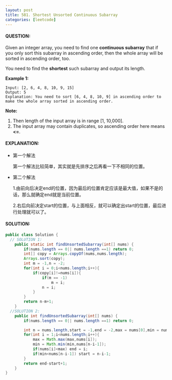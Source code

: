 ```yaml
---
layout: post
title: 581. Shortest Unsorted Continuous Subarray
categories: [leetcode]
---
```


#### QUESTION:

Given an integer array, you need to find one **continuous subarray** that if you only sort this subarray in ascending order, then the whole array will be sorted in ascending order, too.

You need to find the **shortest** such subarray and output its length.

**Example 1:**

```
Input: [2, 6, 4, 8, 10, 9, 15]
Output: 5
Explanation: You need to sort [6, 4, 8, 10, 9] in ascending order to make the whole array sorted in ascending order.

```

**Note:**

1. Then length of the input array is in range [1, 10,000].
2. The input array may contain duplicates, so ascending order here means **<=**.

#### EXPLANATION:

+ 第一个解法

  第一个解法比较简单，其实就是先排序之后再看一下不相同的位置。

+ 第二个解法

  1.由前向后决定end的位置，因为最后的位置肯定应该是最大值，如果不是的话，那么就确定end就是当前位置。

  2.右后向前决定start的位置，与上面相反，就可以确定出start的位置，最后进行处理就可以了。

#### SOLUTION:

```java
public class Solution {
  // SOLUTION 1:
    public static int findUnsortedSubarray(int[] nums) {
        if(nums.length == 0|| nums.length ==1) return 0;
        int[] copy = Arrays.copyOf(nums,nums.length);
        Arrays.sort(copy);
        int m = -1,n = -2;
        for(int i = 0;i<nums.length;i++){
            if(copy[i]!=nums[i]){
                if(m == -1)
                    m = i;
                n = i;
            }
        }
        return n-m+1;
    }
  //SOLUTION 2:
    public int findUnsortedSubarray(int[] nums) {
        if(nums.length == 0|| nums.length ==1) return 0;

        int n = nums.length,start = -1,end = -2,max = nums[0],min = nums[n-1];
        for(int i = 1;i<nums.length;i++){
            max = Math.max(max,nums[i]);
            min = Math.min(min,nums[n-i-1]);
            if(nums[i]<max) end = i;
            if(min<nums[n-i-1]) start = n-i-1;
        }
        return end-start+1;
    }
}
```

